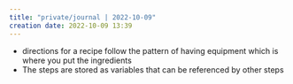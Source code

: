 ```yaml
---
title: "private/journal | 2022-10-09"
creation date: 2022-10-09 13:39
---
```


- directions for a recipe follow the pattern of having equipment which is where you put the ingredients 
- The steps are stored as variables that can be referenced by other steps